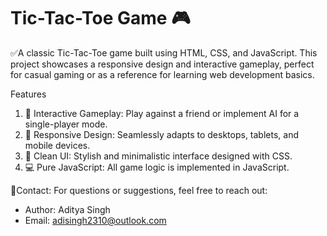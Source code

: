# Tic-Tac-Toe Game 🎮

✅A classic Tic-Tac-Toe game built using HTML, CSS, and JavaScript. This project showcases a responsive design and interactive gameplay, perfect for casual gaming or as a reference for learning web development basics.

Features
1. 🎲 Interactive Gameplay: Play against a friend or implement AI for a single-player mode.
2. 📱 Responsive Design: Seamlessly adapts to desktops, tablets, and mobile devices.
3. 🎨 Clean UI: Stylish and minimalistic interface designed with CSS.
4. 💻 Pure JavaScript: All game logic is implemented in JavaScript.

🔗Contact:
For questions or suggestions, feel free to reach out:

- Author: Aditya Singh
- Email: adisingh2310@outlook.com

